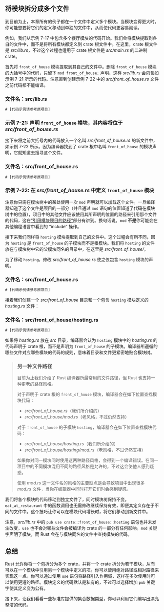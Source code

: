 ## 将模块拆分成多个文件




到目前为止，本章所有的例子都在一个文件中定义多个模块。当模块变得更大时，你可能想要将它们的定义移动到单独的文件中，从而使代码更容易阅读。

例如，我们从示例 7-17 中包含多个餐厅模块的代码开始。我们会将模块提取到各自的文件中，而不是将所有模块都定义到 crate 根文件中。在这里，crate 根文件是 *src/lib.rs*，不过这个过程也适用于 crate 根文件是 *src/main.rs* 的二进制 crate。

首先将 `front_of_house` 模块提取到其自己的文件中。删除 `front_of_house` 模块的大括号中的代码，只留下 `mod front_of_house;` 声明，这样 *src/lib.rs* 会包含如示例 7-21 所示的代码。注意直到创建示例 7-22 中的 *src/front_of_house.rs* 文件之前代码都不能编译。

### 文件名：src/lib.rs

```rust
# [代码示例请参考原项目]
```

### 示例 7-21: 声明 `front_of_house` 模块，其内容将位于 *src/front_of_house.rs*

接下来将之前大括号内的代码放入一个名叫 *src/front_of_house.rs* 的新文件中，如示例 7-22 所示。因为编译器找到了 crate 根中名叫 `front_of_house` 的模块声明，它就知道去搜寻这个文件。

### 文件名：src/front_of_house.rs

```rust
# [代码示例请参考原项目]
```

### 示例 7-22: 在 *src/front_of_house.rs* 中定义 `front_of_house` 模块

注意你只需在模块树中的某处使用一次 `mod` 声明就可以加载这个文件。一旦编译器知道了这个文件是项目的一部分（并且通过 `mod` 语句的位置知道了代码在模块树中的位置），项目中的其他文件应该使用其所声明的位置的路径来引用那个文件的代码，这在[“引用模块项目的路径”][paths]部分有讲到。换句话说，`mod` **不是**你可能会在其他编程语言中看到的 “include” 操作。

接下来我们同样将 `hosting` 模块提取到自己的文件中。这个过程会有所不同，因为 `hosting` 是 `front_of_house` 的子模块而不是根模块。我们将 `hosting` 的文件放在与模块树中它的父模块同名的目录中，在这里是 *src/front_of_house/*。

为了移动 `hosting`，修改 *src/front_of_house.rs* 使之仅包含 `hosting` 模块的声明。

### 文件名：src/front_of_house.rs

```rust
# [代码示例请参考原项目]
```

接着我们创建一个 *src/front_of_house* 目录和一个包含 `hosting` 模块定义的 *hosting.rs* 文件：

### 文件名：src/front_of_house/hosting.rs

```rust
# [代码示例请参考原项目]
```

如果将 *hosting.rs* 放在 *src* 目录，编译器会认为 `hosting` 模块中的 *hosting.rs* 的代码声明于 crate 根，而不是声明为 `front_of_house` 的子模块。编译器所遵循的哪些文件对应哪些模块的代码的规则，意味着目录和文件更紧密地贴合模块树。

> ### 另一种文件路径
>
> 目前为止我们介绍了 Rust 编译器所最常用的文件路径，但 Rust 也支持一种更老的路径风格。
>
> 对于声明于 crate 根的 `front_of_house` 模块，编译器会在如下位置查找模块代码：
>
> * *src/front_of_house.rs*（我们所介绍的）
> * *src/front_of_house/mod.rs*（老风格，不过仍然支持）
>
> 对于 `front_of_house` 的子模块 `hosting`，编译器会在如下位置查找模块代码：
>
> * *src/front_of_house/hosting.rs*（我们所介绍的）
> * *src/front_of_house/hosting/mod.rs*（老风格，不过仍然支持）
>
> 如果你对同一模块同时使用这两种路径风格，会得到一个编译错误。在同一项目中的不同模块混用不同的路径风格是允许的，不过这会使他人感到疑惑。
>
> 使用 *mod.rs* 这一文件名的风格的主要缺点是会导致项目中出现很多 *mod.rs* 文件，当你在编辑器中同时打开它们时会感到疑惑。

我们将各个模块的代码移动到独立文件了，同时模块树保持不变。`eat_at_restaurant` 中的函数调用也无需修改继续保持有效，即便其定义存在于不同的文件中。这个技巧让你可以在模块代码增长时，将它们移动到新文件中。

注意，*src/lib.rs* 中的 `pub use crate::front_of_house::hosting` 语句也并未发生改变，`use` 也不会对哪些文件会被编译为 crate 的一部分有任何影响。`mod` 关键字声明了模块，而 Rust 会在与模块同名的文件中查找模块的代码。


## 总结

Rust 允许你将一个包拆分为多个 crate，并将一个 crate 拆分为若干模块，从而可以在一个模块中引用另一个模块中定义的项。你可以使用绝对路径或相对路径来实现这一点。你可以通过使用 `use` 语句将路径引入作用域，这样在多次使用时可以使用更短的路径。模块定义的代码默认是私有的，不过可以选择增加 `pub` 关键字使其定义变为公有。

接下来，让我们看看一些标准库提供的集合数据类型，你可以利用它们编写出漂亮整洁的代码。

[paths]: ch07-03-paths-for-referring-to-an-item-in-the-module-tree.html
